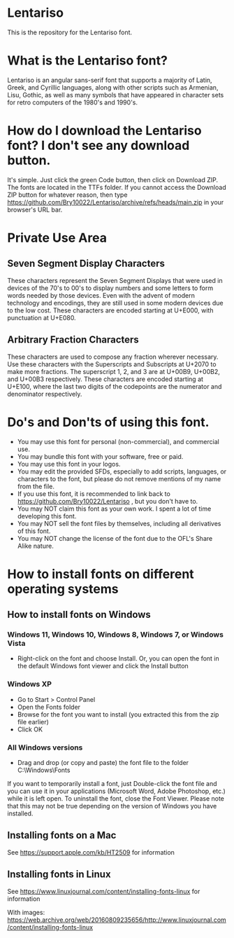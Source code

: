 # Lentariso
This is the repository for the Lentariso font.

# What is the Lentariso font?
Lentariso is an angular sans-serif font that supports a majority of Latin, Greek, and Cyrillic languages, along with other scripts such as Armenian, Lisu, Gothic, as well as many symbols that have appeared in character sets for retro computers of the 1980's and 1990's.

# How do I download the Lentariso font? I don't see any download button.
It's simple. Just click the green Code button, then click on Download ZIP. The fonts are located in the TTFs folder. If you cannot access the Download ZIP button for whatever reason, then type https://github.com/Bry10022/Lentariso/archive/refs/heads/main.zip in your browser's URL bar.

# Private Use Area
## Seven Segment Display Characters
These characters represent the Seven Segment Displays that were used in devices of the 70's to 00's to display numbers and some letters to form words needed by those devices. Even with the advent of modern technology and encodings, they are still used in some modern devices due to the low cost. These characters are encoded starting at U+E000, with punctuation at U+E080.

## Arbitrary Fraction Characters
These characters are used to compose any fraction wherever necessary. Use these characters with the Superscripts and Subscripts at U+2070 to make more fractions. The superscript 1, 2, and 3 are at U+00B9, U+00B2, and U+00B3 respectively. These characters are encoded starting at U+E100, where the last two digits of the codepoints are the numerator and denominator respectively. 

# Do's and Don'ts of using this font.
- You may use this font for personal (non-commercial), and commercial use.
- You may bundle this font with your software, free or paid.
- You may use this font in your logos.
- You may edit the provided SFDs, especially to add scripts, languages, or characters to the font, but please do not remove mentions of my name from the file.
- If you use this font, it is recommended to link back to https://github.com/Bry10022/Lentariso , but you don't have to.
- You may NOT claim this font as your own work. I spent a lot of time developing this font.
- You may NOT sell the font files by themselves, including all derivatives of this font.
- You may NOT change the license of the font due to the OFL's Share Alike nature.

# How to install fonts on different operating systems
## How to install fonts on Windows
### Windows 11, Windows 10, Windows 8, Windows 7, or Windows Vista
- Right-click on the font and choose Install. Or, you can open the font in the default Windows font viewer and click the Install button

### Windows XP
- Go to Start > Control Panel
- Open the Fonts folder
- Browse for the font you want to install (you extracted this from the zip file earlier)
- Click OK

### All Windows versions
- Drag and drop (or copy and paste) the font file to the folder C:\Windows\Fonts

If you want to temporarily install a font, just Double-click the font file and you can use it in your applications (Microsoft Word, Adobe Photoshop, etc.) while it is left open. To uninstall the font, close the Font Viewer. Please note that this may not be true depending on the version of Windows you have installed.

## Installing fonts on a Mac
See https://support.apple.com/kb/HT2509 for information

## Installing fonts in Linux
See https://www.linuxjournal.com/content/installing-fonts-linux for information

With images: https://web.archive.org/web/20160809235656/http://www.linuxjournal.com/content/installing-fonts-linux
